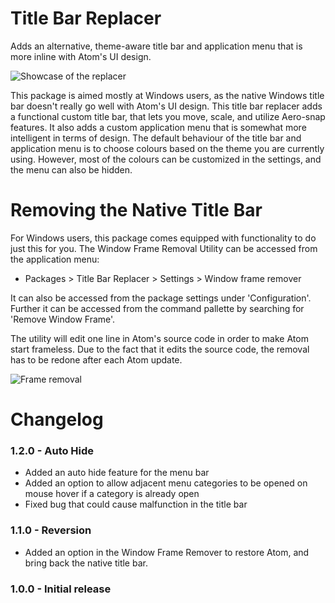 # Title Bar Replacer

Adds an alternative, theme-aware title bar and application menu that is more inline with Atom's UI design.

![Showcase of the replacer](https://drive.google.com/uc?export=download&id=0Byw2iYIxnNWKbVVlUVZHT0FrVWs)

This package is aimed mostly at Windows users, as the native Windows title bar doesn't really go well with Atom's UI design. This title bar replacer adds a functional custom title bar, that lets you move, scale, and utilize Aero-snap features. It also adds a custom application menu that is somewhat more intelligent in terms of design. The default behaviour of the title bar and application menu is to choose colours based on the theme you are currently using. However, most of the colours can be customized in the settings, and the menu can also be hidden.

# Removing the Native Title Bar

For Windows users, this package comes equipped with functionality to do just this for you. The Window Frame Removal Utility can be accessed  from the application menu:
* Packages > Title Bar Replacer > Settings > Window frame remover

It can also be accessed from the package settings under 'Configuration'. Further it can be accessed from the command pallette by searching for 'Remove Window Frame'.

The utility will edit one line in Atom's source code in order to make Atom start frameless. Due to the fact that it edits the source code, the removal has to be redone after each Atom update.

![Frame removal](https://drive.google.com/uc?export=download&id=0Byw2iYIxnNWKZ1ZCVUlQTEtMN1U)

# Changelog

### 1.2.0 - Auto Hide
* Added an auto hide feature for the menu bar
* Added an option to allow adjacent menu categories to be opened on mouse hover if a category is already open
* Fixed bug that could cause malfunction in the title bar

### 1.1.0 - Reversion
* Added an option in the Window Frame Remover to restore Atom, and bring back the native title bar.

### 1.0.0 - Initial release
